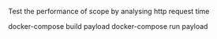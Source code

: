 
Test the performance of scope by analysing http request time

docker-compose build payload
docker-compose run payload
